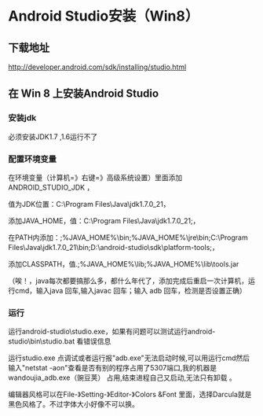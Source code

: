 # Android Studio安装（Win8）

## 下载地址

http://developer.android.com/sdk/installing/studio.html

## 在 Win 8 上安装Android Studio

### 安装jdk

必须安装JDK1.7 ,1.6运行不了

### 配置环境变量

在环境变量（计算机=》右键=》高级系统设置）里面添加ANDROID_STUDIO_JDK ，

值为JDK位置：C:\Program Files\Java\jdk1.7.0_21，

添加JAVA_HOME，值：C:\Program Files\Java\jdk1.7.0_21;，

在PATH内添加：;%JAVA_HOME%\bin;%JAVA_HOME%\jre\bin;C:\Program Files\Java\jdk1.7.0_21\bin;D:\android-studio\sdk\platform-tools;，

添加CLASSPATH，值.;%JAVA_HOME%\lib;%JAVA_HOME%\lib\tools.jar

（唉！，java每次都要搞那么多，都什么年代了，添加完成后重启一次计算机，运行cmd，输入java 回车,输入javac 回车；输入 adb 回车，检测是否设置正确）

### 运行
运行android-studio\studio.exe，如果有问题可以测试运行android-studio\bin\studio.bat 看错误信息

运行studio.exe 点调试或者运行报"adb.exe"无法启动时候,可以用运行cmd然后输入"netstat -aon"查看是否有别的程序占用了5307端口,我的机器是wandoujia_adb.exe（豌豆荚） 占用,结束进程自己又启动,无法只有卸载 。

编辑器风格可以在File-》Setting-》Editor-》Colors &Font 里面，选择Darcula就是黑色风格了。不过字体大小好像不可以换。 
